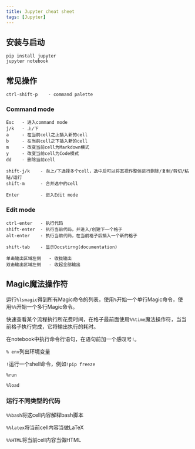 ```yaml
---
title: Jupyter cheat sheet
tags: [Jupyter]
---
```


## 安装与启动

    pip install jupyter
    jupyter notebook

## 常见操作

    ctrl-shift-p    - command palette

### Command mode

    Esc   - 进入command mode
    j/k   - 上/下
    a     - 在当前cell之上插入新的cell
    b     - 在当前cell之下插入新的cell
    m     - 改变当前cell为Markdown模式
    y     - 改变当前cell为Code模式
    dd    - 删除当前cell

    shift-j/k    - 向上/下选择多个cell，选中后可以将其视作整体进行删除/复制/剪切/粘贴/运行
    shift-m      - 合并选中的cell

    Enter        - 进入Edit mode

### Edit mode

    ctrl-enter   - 执行代码
    shift-enter  - 执行当前代码，并进入/创建下一个格子
    alt-enter    - 执行当前代码，在当前格子后插入一个新的格子

    shift-tab    - 显示Docstirng(documentation)

    单击输出区域左侧   - 收拢输出
    双击输出区域左侧   - 收起全部输出

## Magic魔法操作符

运行`%lsmagic`得到所有Magic命令的列表，使用`%`开始一个单行Magic命令，使用`%%`开始一个多行Magic命令。

快速查看某个流程执行所花费时间，在格子最前面使用`%%time`魔法操作符，当当前格子执行完成，它将输出执行的耗时。

在notebook中执行命令行语句，在语句前加一个感叹号`!`。

`% env`列出环境变量

`!`运行一个shell命令，例如`!pip freeze`

`%run`

`%load`

### 运行不同类型的代码

`%%bash`将这cell内容解释bash脚本

`%%latex`将当前cell内容当做LaTeX

`%%HTML`将当前cell内容当做HTML
